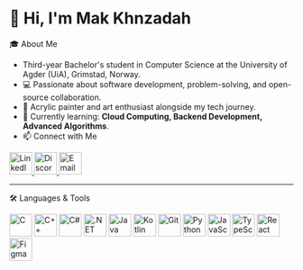 # 👋 Hi, I'm Mak Khnzadah 

 🎓 About Me
- Third-year Bachelor's student in Computer Science at the University of Agder (UiA), Grimstad, Norway.  
- 💻 Passionate about software development, problem-solving, and open-source collaboration.  
- 🎨 Acrylic painter and art enthusiast alongside my tech journey.  
- 🌱 Currently learning: **Cloud Computing, Backend Development, Advanced Algorithms**.  
- 📫 Connect with Me  

<p align="left">
  <a href="https://www.linkedin.com/in/mak-khnzadah-667a7072/" target="_blank">
    <img src="https://cdn.jsdelivr.net/gh/devicons/devicon/icons/linkedin/linkedin-original.svg" alt="LinkedIn" width="40" height="40"/>
  </a>
  <a href="https://discord.com/users/mak0206" target="_blank">
  <img src="https://cdn-icons-png.flaticon.com/512/2111/2111370.png" alt="Discord" width="40" height="40"/>
</a>
  <a href="mailto:m.khnzadah@outlook.com">
    <img src="https://cdn-icons-png.flaticon.com/512/281/281769.png" alt="Email" width="40" height="40"/>
  </a>
</p>

---

 🛠️ Languages & Tools
<p align="left">
  <img src="https://cdn.jsdelivr.net/gh/devicons/devicon/icons/c/c-original.svg" alt="C" width="40" height="40"/>
  <img src="https://cdn.jsdelivr.net/gh/devicons/devicon/icons/cplusplus/cplusplus-original.svg" alt="C++" width="40" height="40"/>
  <img src="https://cdn.jsdelivr.net/gh/devicons/devicon/icons/csharp/csharp-original.svg" alt="C#" width="40" height="40"/>
  <img src="https://cdn.jsdelivr.net/gh/devicons/devicon/icons/dotnetcore/dotnetcore-original.svg" alt=".NET Core" width="40" height="40"/>
  <img src="https://cdn.jsdelivr.net/gh/devicons/devicon/icons/java/java-original.svg" alt="Java" width="40" height="40"/>
  <img src="https://cdn.jsdelivr.net/gh/devicons/devicon/icons/kotlin/kotlin-original.svg" alt="Kotlin" width="40" height="40"/>
  <img src="https://cdn.jsdelivr.net/gh/devicons/devicon/icons/git/git-original.svg" alt="Git" width="40" height="40"/>
  <img src="https://cdn.jsdelivr.net/gh/devicons/devicon/icons/python/python-original.svg" alt="Python" width="40" height="40"/>
  <img src="https://cdn.jsdelivr.net/gh/devicons/devicon/icons/javascript/javascript-original.svg" alt="JavaScript" width="40" height="40"/>
  <img src="https://cdn.jsdelivr.net/gh/devicons/devicon/icons/typescript/typescript-original.svg" alt="TypeScript" width="40" height="40"/>
  <img src="https://cdn.jsdelivr.net/gh/devicons/devicon/icons/react/react-original.svg" alt="React" width="40" height="40"/>
  <img src="https://cdn.jsdelivr.net/gh/devicons/devicon/icons/figma/figma-original.svg" alt="Figma" width="40" height="40"/>
</p>

